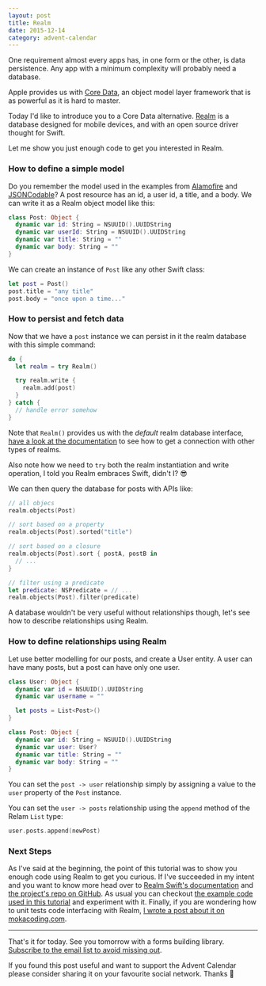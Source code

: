 ```yaml
---
layout: post
title: Realm
date: 2015-12-14
category: advent-calendar
---
```


One requirement almost every apps has, in one form or the other, is data persistence. Any app with a minimum complexity will probably need a database.

Apple provides us with [Core Data](https://developer.apple.com/library/tvos/documentation/Cocoa/Conceptual/CoreData/index.html), an object model layer framework that is as powerful as it is hard to master.

Today I'd like to introduce you to a Core Data alternative. [Realm](https://realm.io) is a database designed for mobile devices, and with an open source driver thought for Swift.

Let me show you just enough code to get you interested in Realm.

### How to define a simple model

Do you remember the model used in the examples from [Alamofire](http://theiostimes.com/advent-calendar/alamofire.html) and [JSONCodable](http://theiostimes.com/advent-calendar/jsoncodable.html)? A post resource has an id, a user id, a title, and a body. We can write it as a Realm object model like this:

```swift
class Post: Object {
  dynamic var id: String = NSUUID().UUIDString
  dynamic var userId: String = NSUUID().UUIDString
  dynamic var title: String = ""
  dynamic var body: String = ""
}
```

We can create an instance of `Post` like any other Swift class:

```swift
let post = Post()
post.title = "any title"
post.body = "once upon a time..."
```

### How to persist and fetch data

Now that we have a `post` instance we can persist in it the realm database with this simple command:

```swift
do {
  let realm = try Realm()

  try realm.write {
    realm.add(post)
  }
} catch {
  // handle error somehow
}
```

Note that `Realm()` provides us with the _default_ realm database interface, [have a look at the documentation](https://realm.io/docs/swift/latest/#other-realms) to see how to get a connection with other types of realms.

Also note how we need to `try` both the realm instantiation and write operation, I told you Realm embraces Swift, didn't I? 😎

We can then query the database for posts with APIs like:

```swift
// all objecs
realm.objects(Post)

// sort based on a property
realm.objects(Post).sorted("title")

// sort based on a closure
realm.objects(Post).sort { postA, postB in
  // ...
}

// filter using a predicate
let predicate: NSPredicate = // ...
realm.objects(Post).filter(predicate)
```

A database wouldn't be very useful without relationships though, let's see how to describe relationships using Realm.

### How to define relationships using Realm

Let use better modelling for our posts, and create a User entity. A user can have many posts, but a post can have only one user.

```swift
class User: Object {
  dynamic var id = NSUUID().UUIDString
  dynamic var username = ""

  let posts = List<Post>()
}

class Post: Object {
  dynamic var id: String = NSUUID().UUIDString
  dynamic var user: User?
  dynamic var title: String = ""
  dynamic var body: String = ""
}
```

You can set the `post -> user` relationship simply by assigning a value to the `user` property of the `Post` instance.

You can set the `user -> posts` relationship using the `append` method of the Relam `List` type:

```swift
user.posts.append(newPost)
```

### Next Steps

As I've said at the beginning, the point of this tutorial was to show you enough code using Realm to get you curious. If I've succeeded in my intent and you want to know more head over to [Realm Swift's documentation](https://realm.io/docs/swift/latest/) and [the project's repo on GitHub](https://github.com/realm/realm-cocoa). As usual you can checkout [the example code used in this tutorial](https://github.com/mokacoding/AdventCalendar2015) and experiment with it. Finally, if you are wondering how to unit tests code interfacing with Realm, [I wrote a post about it on mokacoding.com](http://www.mokacoding.com/blog/testing-realm-apps/).

---

That's it for today. See you tomorrow with a forms building library. [Subscribe to the email list to avoid missing out](http://theiostimes.com/advent-calendar-subscribe).

If you found this post useful and want to support the Advent Calendar please consider sharing it on your favourite social network. Thanks 🎅


